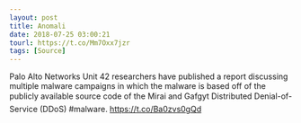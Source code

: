 ```yaml
---
layout: post
title: Anomali
date: 2018-07-25 03:00:21
tourl: https://t.co/Mm7Oxx7jzr
tags: [Source]
---
```

Palo Alto Networks Unit 42 researchers have published a report discussing multiple malware campaigns in which the malware is based off of the publicly available source code of the Mirai and Gafgyt Distributed Denial-of-Service (DDoS) #malware. https://t.co/Ba0zvs0gQd